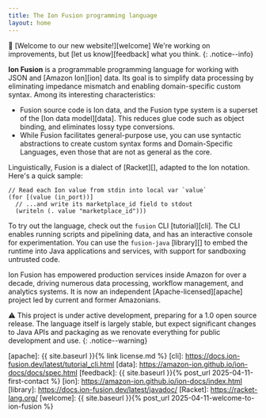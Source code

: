 ```yaml
---
title: The Ion Fusion programming language
layout: home
---
```


🎉 [Welcome to our new website!][welcome]
We're working on improvements, but [let us know][feedback] what you think.
{: .notice--info}

**Ion Fusion** is a programmable programming language for working with JSON and [Amazon Ion][ion]
data. Its goal is to simplify data processing by eliminating impedance mismatch and enabling
domain-specific custom syntax. Among its interesting characteristics:

* Fusion source code is Ion data, and the Fusion type system is a superset of the
  [Ion data model][data]. This reduces glue code such as object binding, and eliminates lossy type
  conversions.
* While Fusion facilitates general-purpose use, you can use syntactic abstractions to create custom
  syntax forms and Domain-Specific Languages, even those that are not as general as the core.

Linguistically, Fusion is a dialect of [Racket][], adapted to the Ion notation. Here's a quick
sample:

```
// Read each Ion value from stdin into local var `value`
(for [(value (in_port))]
  // ...and write its marketplace_id field to stdout
  (writeln (. value "marketplace_id")))
```

To try out the language, check out the `fusion` CLI [tutorial][cli]. The CLI 
enables running scripts and pipelining data, and has an interactive console for
experimentation. You can use the `fusion-java` [library][] to embed the runtime
into Java applications and services, with support for sandboxing untrusted code.

Ion Fusion has empowered production services inside Amazon for over a decade, driving
numerous data processing, workflow management, and analytics systems. It is now an independent 
[Apache-licensed][apache] project led by current and former Amazonians.

⚠️ This project is under active development, preparing for a 1.0 open source release. The language
itself is largely stable, but expect significant changes to Java APIs and packaging as we renovate 
everything for public development and use.
{: .notice--warning}


[apache]: {{ site.baseurl }}{% link license.md %}
[cli]:    https://docs.ion-fusion.dev/latest/tutorial_cli.html
[data]:   https://amazon-ion.github.io/ion-docs/docs/spec.html
[feedback]: {{ site.baseurl }}{% post_url 2025-04-11-first-contact %}
[ion]:    https://amazon-ion.github.io/ion-docs/index.html
[library]: https://docs.ion-fusion.dev/latest/javadoc/
[Racket]: https://racket-lang.org/
[welcome]: {{ site.baseurl }}{% post_url 2025-04-11-welcome-to-ion-fusion %}
